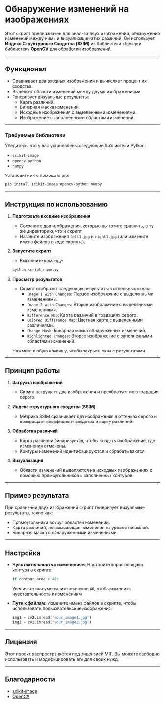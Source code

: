 # Обнаружение изменений на изображениях

Этот скрипт предназначен для анализа двух изображений, обнаружения изменений между ними и визуализации этих различий. Он использует **Индекс Структурного Сходства (SSIM)** из библиотеки `skimage` и библиотеку **OpenCV** для обработки изображений.

---

## Функционал

- Сравнивает два входных изображения и вычисляет процент их сходства.
- Выделяет области изменений между двумя изображениями.
- Генерирует визуальные результаты:
  - Карта различий.
  - Бинарная маска изменений.
  - Исходные изображения с выделенными изменениями.
  - Изображение с заполненными областями изменений.

---


### Требуемые библиотеки

Убедитесь, что у вас установлены следующие библиотеки Python:

- `scikit-image`
- `opencv-python`
- `numpy`

Установите их с помощью pip:

```bash
pip install scikit-image opencv-python numpy
```

---

## Инструкция по использованию

1. **Подготовьте входные изображения**
   - Сохраните два изображения, которые вы хотите сравнить, в ту же директорию, что и скрипт.
   - Назовите изображения `left1.jpg` и `right1.jpg` (или измените имена файлов в коде скрипта).

2. **Запустите скрипт**
   - Выполните команду:

   ```bash
   python script_name.py
   ```

3. **Просмотр результатов**
   - Скрипт отобразит следующие результаты в отдельных окнах:
     - `Image 1 with Changes`: Первое изображение с выделенными изменениями.
     - `Image 2 with Changes`: Второе изображение с выделенными изменениями.
     - `Difference Map`: Карта различий в градациях серого.
     - `Colored Difference Map`: Цветная карта с выделенными различиями.
     - `Change Mask`: Бинарная маска обнаруженных изменений.
     - `Highlighted Changes`: Второе изображение с заполненными областями изменений.

   Нажмите любую клавишу, чтобы закрыть окна с результатами.

---

## Принцип работы

1. **Загрузка изображений**
   - Скрипт загружает два изображения и преобразует их в градации серого.

2. **Индекс структурного сходства (SSIM)**
   - Метрика SSIM сравнивает два изображения в оттенках серого и возвращает коэффициент сходства и карту различий.

3. **Обработка различий**
   - Карта различий бинаризуется, чтобы создать изображение, где изменения отмечены.
   - Контуры изменений идентифицируются и обрабатываются.

4. **Визуализация**
   - Области изменений выделяются на исходных изображениях с помощью прямоугольников и заполненных контуров.

---

## Пример результата

При сравнении двух изображений скрипт генерирует визуальные результаты, такие как:

- Прямоугольники вокруг областей изменений.
- Карта различий, показывающая изменения на уровне пикселей.
- Бинарная маска с обнаруженными изменениями.

---

## Настройка

- **Чувствительность к изменениям**: Настройте порог площади контура в скрипте:
  ```python
  if contour_area > 40:
  ```
  Увеличьте или уменьшите значение `40`, чтобы изменить чувствительность к изменениям.

- **Пути к файлам**: Измените имена файлов в скрипте, чтобы использовать пользовательские изображения:
  ```python
  img1 = cv2.imread('your_image1.jpg')
  img2 = cv2.imread('your_image2.jpg')
  ```

---

## Лицензия

Этот проект распространяется под лицензией MIT. Вы можете свободно использовать и модифицировать его для своих нужд.

---

## Благодарности

- [scikit-image](https://scikit-image.org/)
- [OpenCV](https://opencv.org/)

